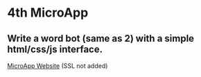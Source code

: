# 4th MicroApp

## Write a word bot (same as 2) with a simple html/css/js interface.

<a href="https://lakshminarayanan2003.github.io/Kriyadocs-PreInternship/microapps/DictionaryWebsite/">MicroApp Website</a> (SSL not added)

